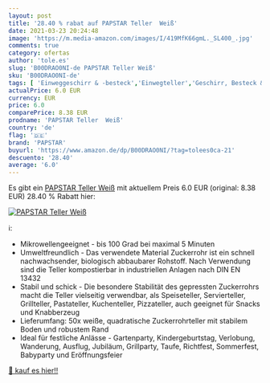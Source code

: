 ```yaml
---
layout: post
title: '28.40 % rabat auf PAPSTAR Teller  Weiß'
date: 2021-03-23 20:24:48
image: 'https://m.media-amazon.com/images/I/419MfK66gmL._SL400_.jpg'
comments: true
category: ofertas
author: 'tole.es'
slug: 'B00DRAO0NI-de PAPSTAR Teller Weiß'
sku: 'B00DRAO0NI-de'
tags: [ 'Einweggeschirr & -besteck','Einwegteller','Geschirr, Besteck & Gläser','Küche, Haushalt & Wohnen','Küche, Kochen & Backen','papstar', ]
actualPrice: 6.0 EUR
currency: EUR
price: 6.0
comparePrice: 8.38 EUR
prodname: 'PAPSTAR Teller  Weiß'
country: 'de'
flag: '🇩🇪'
brand: 'PAPSTAR'
buyurl: 'https://www.amazon.de/dp/B00DRAO0NI/?tag=tolees0ca-21'
descuento: '28.40'
average: '6.0'
---
```


Es gibt ein [PAPSTAR Teller  Weiß](https://www.amazon.de/dp/B00DRAO0NI/?tag=tolees0ca-21) mit aktuellem Preis 6.0 EUR (original: 8.38 EUR) 28.40 % Rabatt hier:

[![PAPSTAR Teller  Weiß](https://m.media-amazon.com/images/I/419MfK66gmL._SL400_.jpg)](https://www.amazon.de/dp/B00DRAO0NI/?tag=tolees0ca-21)

ℹ️:

- Mikrowellengeeignet - bis 100 Grad bei maximal 5 Minuten
- Umweltfreundlich - Das verwendete Material Zuckerrohr ist ein schnell nachwachsender, biologisch abbaubarer Rohstoff. Nach Verwendung sind die Teller kompostierbar in industriellen Anlagen nach DIN EN 13432
- Stabil und schick - Die besondere Stabilität des gepressten Zuckerrohrs macht die Teller vielseitig verwendbar, als Speiseteller, Servierteller, Grillteller, Pastateller, Kuchenteller, Pizzateller, auch geeignet für Snacks und Knabberzeug
- Lieferumfang: 50x weiße, quadratische Zuckerrohrteller mit stabilem Boden und robustem Rand
- Ideal für festliche Anlässe - Gartenparty, Kindergeburtstag, Verlobung, Wanderung, Ausflug, Jubiläum, Grillparty, Taufe, Richtfest, Sommerfest, Babyparty und Eröffnungsfeier

[🛒 kauf es hier!!](https://www.amazon.de/dp/B00DRAO0NI/?tag=tolees0ca-21)

